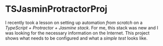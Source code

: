 # TSJasminProtractorProj

I recently took a lesson on setting up automation *from scratch* on a *TypeScript + Protractor + Jasmine stack*. For me, this stack was new and I was looking for the necessary information on the Internet. This project shows what needs to be configured and what a *simple test* looks like.
